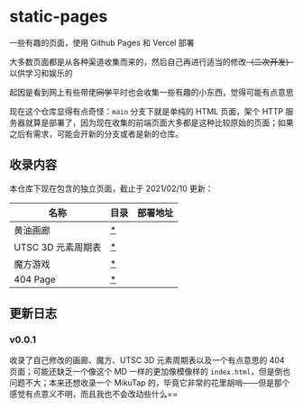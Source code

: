 # static-pages

一些有趣的页面，使用 Github Pages 和 Vercel 部署

大多数页面都是从各种渠道收集而来的，然后自己再进行适当的修改~~（二次开发）~~以供学习和娱乐的

起因是看到网上有些带佬~~同学~~平时也会收集一些有趣的小东西，觉得可能有点意思

现在这个仓库显得有点奇怪：`main` 分支下就是单纯的 HTML 页面，架个 HTTP 服务器就算是部署了，因为现在收集的前端页面大多都是这种比较原始的页面；如果之后有需求，可能会开新的分支或者是新的仓库。

## 收录内容

本仓库下现在包含的独立页面，截止于 2021/02/10 更新：

| 名称               | 目录                           | 部署地址 |
| ------------------ | ------------------------------ | -------- |
| 黄油画廊           | [*](gallery/index.html)        |          |
| UTSC 3D 元素周期表 | [*](periodic-table/index.html) |          |
| 魔方游戏           | [*](rubiks-cube/index.html)    |          |
| 404 Page           | [*](404.html)                  |          |



## 更新日志

### v0.0.1

收录了自己修改的画廊、魔方、UTSC 3D 元素周期表以及一个有点意思的 404 页面；可能还缺乏一个像这个 MD 一样的更加像模像样的 `index.html`，但是倒也问题不大；本来还想收录一个 MikuTap 的，毕竟它非常的花里胡哨——但是那个感觉有点意义不明，而且我也不会改动些什么==